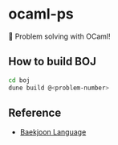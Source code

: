 # ocaml-ps

 :camel: Problem solving with OCaml!

## How to build BOJ
```bash
cd boj
dune build @<problem-number>
```


## Reference

 - [Baekjoon Language](https://www.acmicpc.net/help/language)
